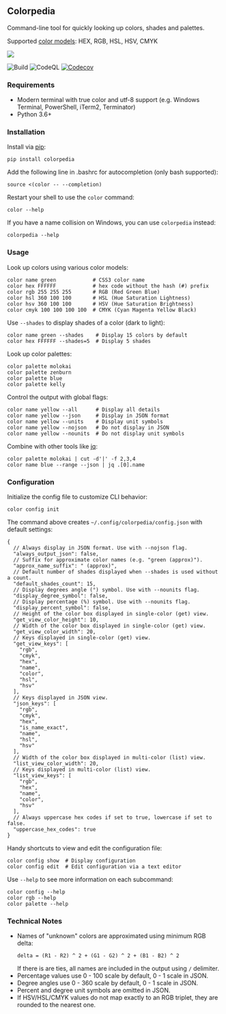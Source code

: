 ## Colorpedia

Command-line tool for quickly looking up colors, shades and palettes.

Supported [color models](https://en.wikipedia.org/wiki/Color_model):
HEX, RGB, HSL, HSV, CMYK

![](example.gif)

![Build](https://github.com/joowani/colorpedia/workflows/Build/badge.svg?branch=main)
![CodeQL](https://github.com/joowani/colorpedia/workflows/CodeQL/badge.svg)
[![Codecov](https://codecov.io/gh/joowani/colorpedia/branch/main/graph/badge.svg?token=EH6F62KWTB)](https://codecov.io/gh/joowani/colorpedia)


### Requirements

* Modern terminal with true color and utf-8 support
  (e.g. Windows Terminal, PowerShell, iTerm2, Terminator)
* Python 3.6+

### Installation

Install via [pip](https://pip.pypa.io):

```shell
pip install colorpedia
```

Add the following line in .bashrc for autocompletion (only bash supported):

```shell
source <(color -- --completion)
```

Restart your shell to use the `color` command:

```shell
color --help
```

If you have a name collision on Windows, you can use `colorpedia` instead:
```shell
colorpedia --help
```

### Usage

Look up colors using various color models:

```shell
color name green            # CSS3 color name
color hex FFFFFF            # hex code without the hash (#) prefix
color rgb 255 255 255       # RGB (Red Green Blue)
color hsl 360 100 100       # HSL (Hue Saturation Lightness)
color hsv 360 100 100       # HSV (Hue Saturation Brightness)
color cmyk 100 100 100 100  # CMYK (Cyan Magenta Yellow Black)
```

Use `--shades` to display shades of a color (dark to light):

```shell
color name green --shades    # Display 15 colors by default
color hex FFFFFF --shades=5  # Display 5 shades
```

Look up color palettes:

```shell
color palette molokai
color palette zenburn
color palette blue
color palette kelly
```

Control the output with global flags:

```shell
color name yellow --all      # Display all details
color name yellow --json     # Display in JSON format
color name yellow --units    # Display unit symbols
color name yellow --nojson   # Do not display in JSON
color name yellow --nounits  # Do not display unit symbols
```

Combine with other tools like [jq](https://github.com/stedolan/jq):

```shell
color palette molokai | cut -d'|' -f 2,3,4
color name blue --range --json | jq .[0].name
```

### Configuration

Initialize the config file to customize CLI behavior:

```shell
color config init
```

The command above creates `~/.config/colorpedia/config.json` with default settings:

```json5
{
  // Always display in JSON format. Use with --nojson flag.
  "always_output_json": false,
  // Suffix for approximate color names (e.g. "green (approx)").
  "approx_name_suffix": " (approx)",
  // Default number of shades displayed when --shades is used without a count.
  "default_shades_count": 15,
  // Display degrees angle (°) symbol. Use with --nounits flag.
  "display_degree_symbol": false,
  // Display percentage (%) symbol. Use with --nounits flag.
  "display_percent_symbol": false,
  // Height of the color box displayed in single-color (get) view.
  "get_view_color_height": 10,
  // Width of the color box displayed in single-color (get) view.
  "get_view_color_width": 20,
  // Keys displayed in single-color (get) view.
  "get_view_keys": [
    "rgb",
    "cmyk",
    "hex",
    "name",
    "color",
    "hsl",
    "hsv"
  ],
  // Keys displayed in JSON view.
  "json_keys": [
    "rgb",
    "cmyk",
    "hex",
    "is_name_exact",
    "name",
    "hsl",
    "hsv"
  ],
  // Width of the color box displayed in multi-color (list) view.
  "list_view_color_width": 20,
  // Keys displayed in multi-color (list) view.
  "list_view_keys": [
    "rgb",
    "hex",
    "name",
    "color",
    "hsv"
  ],
  // Always uppercase hex codes if set to true, lowercase if set to false.
  "uppercase_hex_codes": true
}
```

Handy shortcuts to view and edit the configuration file:

```shell
color config show  # Display configuration
color config edit  # Edit configuration via a text editor
```

Use `--help` to see more information on each subcommand:
```shell
color config --help
color rgb --help
color palette --help
```


### Technical Notes
- Names of "unknown" colors are approximated using minimum RGB delta:
  ```
  delta = (R1 - R2) ^ 2 + (G1 - G2) ^ 2 + (B1 - B2) ^ 2
  ```
  If there is are ties, all names are included in the output using `/` delimiter.
- Percentage values use 0 - 100 scale by default, 0 - 1 scale in JSON.
- Degree angles use 0 - 360 scale by default, 0 - 1 scale in JSON.
- Percent and degree unit symbols are omitted in JSON.
- If HSV/HSL/CMYK values do not map exactly to an RGB triplet, they are
  rounded to the nearest one.
